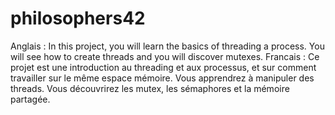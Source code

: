 # philosophers42
Anglais : In this project, you will learn the basics of threading a process. You will see how to create threads and you will discover mutexes. Francais : Ce projet est une introduction au threading et aux processus, et sur comment travailler sur le même espace mémoire. Vous apprendrez à manipuler des threads. Vous découvrirez les mutex, les sémaphores et la mémoire partagée.
